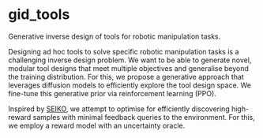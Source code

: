 # gid_tools
Generative inverse design of tools for robotic manipulation tasks.

Designing ad hoc tools to solve specific robotic manipulation tasks is a challenging inverse design problem. We want to be able to generate novel, modular tool designs that meet multiple objectives and generalise beyond the training distribution. For this, we propose a generative approach that leverages diffusion models to efficiently explore the tool design space. We fine-tune this generative prior via reinforcement learning (PPO).

Inspired by [SEIKO](https://github.com/zhaoyl18/SEIKO), we attempt to optimise for efficiently discovering high-reward samples with minimal feedback queries to the environment. For this, we employ a reward model with an uncertainty oracle.
